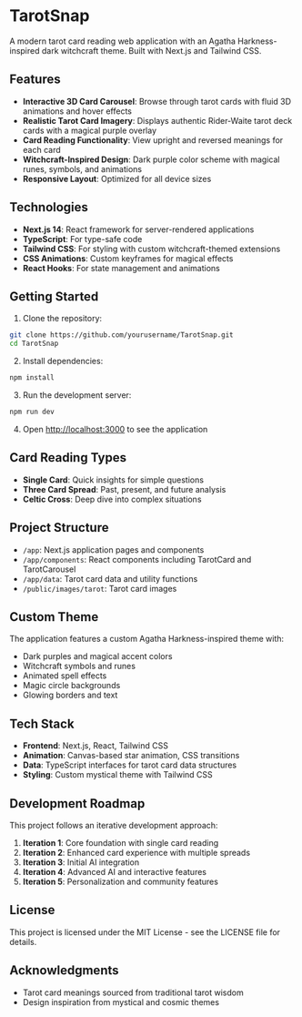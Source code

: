 # TarotSnap

A modern tarot card reading web application with an Agatha Harkness-inspired dark witchcraft theme. Built with Next.js and Tailwind CSS.

## Features

- **Interactive 3D Card Carousel**: Browse through tarot cards with fluid 3D animations and hover effects
- **Realistic Tarot Card Imagery**: Displays authentic Rider-Waite tarot deck cards with a magical purple overlay
- **Card Reading Functionality**: View upright and reversed meanings for each card
- **Witchcraft-Inspired Design**: Dark purple color scheme with magical runes, symbols, and animations
- **Responsive Layout**: Optimized for all device sizes

## Technologies

- **Next.js 14**: React framework for server-rendered applications
- **TypeScript**: For type-safe code
- **Tailwind CSS**: For styling with custom witchcraft-themed extensions
- **CSS Animations**: Custom keyframes for magical effects
- **React Hooks**: For state management and animations

## Getting Started

1. Clone the repository:
```bash
git clone https://github.com/yourusername/TarotSnap.git
cd TarotSnap
```

2. Install dependencies:
```bash
npm install
```

3. Run the development server:
```bash
npm run dev
```

4. Open [http://localhost:3000](http://localhost:3000) to see the application

## Card Reading Types

- **Single Card**: Quick insights for simple questions
- **Three Card Spread**: Past, present, and future analysis
- **Celtic Cross**: Deep dive into complex situations

## Project Structure

- `/app`: Next.js application pages and components
- `/app/components`: React components including TarotCard and TarotCarousel
- `/app/data`: Tarot card data and utility functions
- `/public/images/tarot`: Tarot card images

## Custom Theme

The application features a custom Agatha Harkness-inspired theme with:

- Dark purples and magical accent colors
- Witchcraft symbols and runes
- Animated spell effects
- Magic circle backgrounds
- Glowing borders and text

## Tech Stack

- **Frontend**: Next.js, React, Tailwind CSS
- **Animation**: Canvas-based star animation, CSS transitions
- **Data**: TypeScript interfaces for tarot card data structures
- **Styling**: Custom mystical theme with Tailwind CSS

## Development Roadmap

This project follows an iterative development approach:

1. **Iteration 1**: Core foundation with single card reading
2. **Iteration 2**: Enhanced card experience with multiple spreads
3. **Iteration 3**: Initial AI integration
4. **Iteration 4**: Advanced AI and interactive features
5. **Iteration 5**: Personalization and community features

## License

This project is licensed under the MIT License - see the LICENSE file for details.

## Acknowledgments

- Tarot card meanings sourced from traditional tarot wisdom
- Design inspiration from mystical and cosmic themes
